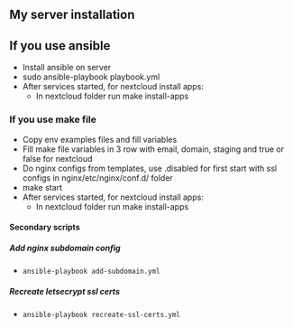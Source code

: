 ## My server installation

## If you use ansible
- Install ansible on server
- sudo ansible-playbook playbook.yml
- After services started, for nextcloud install apps:
  - In nextcloud folder run make install-apps

### If you use make file
- Copy env examples files and fill variables
- Fill make file variables in 3 row with email, domain, staging and true or false for nextcloud
- Do nginx configs from templates, use .disabled for first start with ssl configs in nginx/etc/nginx/conf.d/ folder
- make start
- After services started, for nextcloud install apps:
  - In nextcloud folder run make install-apps


#### Secondary scripts

##### Add nginx subdomain config
- ```ansible-playbook add-subdomain.yml```

##### Recreate letsecrypt ssl certs
- ```ansible-playbook recreate-ssl-certs.yml```
